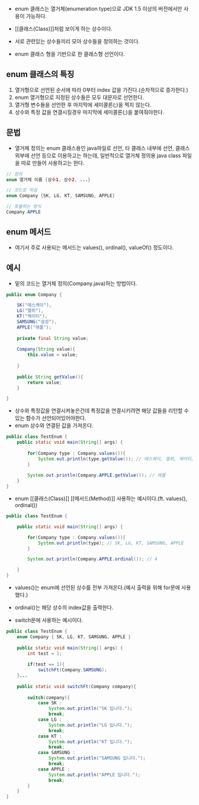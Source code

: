 - enum 클래스는 열거체(enumeration type)으로 JDK 1.5 이상의 버전에서만 사용이 가능하다.

- [[클래스(Class)]]처럼 보이게 하는 상수이다.
- 서로 관련있는 상수들끼리 모아 상수들을 정의하는 것이다.
- enum 클래스 형을 기반으로 한 클래스형 선언이다.

## enum 클래스의 특징

1. 열거형으로 선언된 순서에 따라 0부터 index 값을 가진다.(순차적으로 증가한다.)
2. enum 열거형으로 지정된 상수들은 모두 대문자로 선언한다. 
3. 열거형 변수들을 선언한 후 마지막에 세미콜론(;)을 찍지 않는다.
4. 상수와 특정 값을 연결시킬경우 마지막에 세미콜론(;)을 붙여줘야한다.

## 문법

- 열거체 정의는 enum 클래스용인 java파일로 선언, 타 클래스 내부에 선언, 클래스 외부에 선언 등으로 이용하고는 하는데, 일반적으로 열거체 정의용 java class 파일을 따로 만들어 사용하고는 한다.

```java
// 정의
enum 열거체 이름 {상수1, 상수2, ...}  

// 코드로 작성
enum Company {SK, LG, KT, SAMSUNG, APPLE}  

// 호출하는 방식
Company.APPLE
```

## enum 메서드

- 여기서 주로 사용되는 메서드는 values(), ordinal(), valueOf() 정도이다.

## 예시 

- 밑의 코드는 열거체 정의(Company.java)하는 방법이다.

```java
public enum Company {

    SK("에스케이"),
    LG("엘쥐"),
    KT("케이티"),
    SAMSUNG("삼성"),
    APPLE("애플");
    
    private final String value;
    
    Company(String value){
        this.value = value;
            
    }
    
    public String getValue(){
        return value;
    }

}
```

- 상수와 특정값을 연결시켜놓은건데 특정값을 연결시키려면 해당 값들을 리턴할 수 있는 함수가 선언되어있어야한다.
- enum 상수와 연결된 값을 가져온다.

```java
public class TestEnum {
    public static void main(String[] args) {
    
        for(Company type : Company.values()){
            System.out.println(type.getValue()); // 에스케이, 엘쥐, 케이티, 삼성, 애플
        }
        
        System.out.println(Company.APPLE.getValue()); // 애플   
    }
}
```

- enum [[클래스(Class)]] [[메서드(Method)]] 사용하는 예시이다.(ft. values(), ordinal())

```java
public class TestEnum {

    public static void main(String[] args) {

        for(Company type : Company.values()){
            System.out.println(type); // SK, LG, KT, SAMSUNG, APPLE
        }

        System.out.println(Company.APPLE.ordinal()); // 4

    }
}
```

- values()는 enum에 선언된 상수를 전부 가져온다.(예시 출력을 위해 for문에 사용했다.)
- ordinal()는 해당 상수의 index값을 출력한다.

 - switch문에 사용하는 예시이다.

```java
public class TestEnum {
    enum Company { SK, LG, KT, SAMSUNG, APPLE }
    
    public static void main(String[] args) {
        int test = 1;
        
        if(test == 1){
            switchFt(Company.SAMSUNG);
    }...
    
    public static void switchFt(Company company){
    
        switch(company){
	        case SK :
	            System.out.println("SK 입니다.");
	            break;
	        case LG :
	            System.out.println("LG 입니다.");
	            break;
	        case KT :
	            System.out.println("KT 입니다.");
	            break;
	        case SAMSUNG :
	            System.out.println("SAMSUNG 입니다.");
	            break;
	        case APPLE :
	            System.out.println("APPLE 입니다.");
	            break;
        }
    }   
}
```
